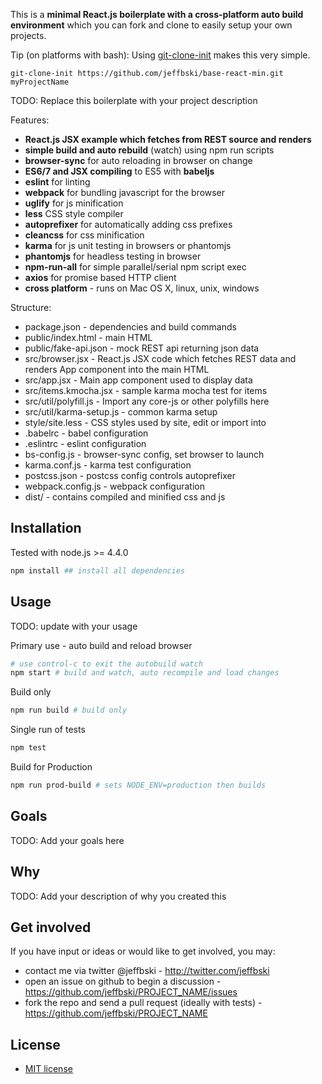 This is a **minimal React.js boilerplate with a cross-platform auto build environment** which you can fork and clone to easily setup your own projects.

Tip (on platforms with bash): Using [git-clone-init](https://github.com/jeffbski/git-clone-init) makes this very simple.

`git-clone-init https://github.com/jeffbski/base-react-min.git myProjectName`

TODO: Replace this boilerplate with your project description

Features:

 - **React.js JSX example which fetches from REST source and renders**
 - **simple build and auto rebuild** (watch) using npm run scripts
 - **browser-sync** for auto reloading in browser on change
 - **ES6/7 and JSX compiling** to ES5 with **babeljs**
 - **eslint** for linting
 - **webpack** for bundling javascript for the browser
 - **uglify** for js minification
 - **less** CSS style compiler
 - **autoprefixer** for automatically adding css prefixes
 - **cleancss** for css minification
 - **karma** for js unit testing in browsers or phantomjs
 - **phantomjs** for headless testing in browser
 - **npm-run-all** for simple parallel/serial npm script exec
 - **axios** for promise based HTTP client
 - **cross platform** - runs on Mac OS X, linux, unix, windows


Structure:

 - package.json - dependencies and build commands
 - public/index.html - main HTML
 - public/fake-api.json - mock REST api returning json data
 - src/browser.jsx - React.js JSX code which fetches REST data and renders App component into the main HTML
 - src/app.jsx - Main app component used to display data
 - src/items.kmocha.jsx - sample karma mocha test for items
 - src/util/polyfill.js - Import any core-js or other polyfills here
 - src/util/karma-setup.js - common karma setup
 - style/site.less - CSS styles used by site, edit or import into
 - .babelrc - babel configuration
 - .eslintrc - eslint configuration
 - bs-config.js - browser-sync config, set browser to launch
 - karma.conf.js - karma test configuration
 - postcss.json - postcss config controls autoprefixer
 - webpack.config.js - webpack configuration
 - dist/ - contains compiled and minified css and js


## Installation

Tested with node.js >= 4.4.0


```bash
npm install ## install all dependencies
```

## Usage

TODO: update with your usage

Primary use - auto build and reload browser
```bash
# use control-c to exit the autobuild watch
npm start # build and watch, auto recompile and load changes
```

Build only
```bash
npm run build # build only
```

Single run of tests
```bash
npm test
```

Build for Production
```bash
npm run prod-build # sets NODE_ENV=production then builds
```


## Goals

TODO: Add your goals here

## Why

TODO: Add your description of why you created this

## Get involved

If you have input or ideas or would like to get involved, you may:

 - contact me via twitter @jeffbski  - <http://twitter.com/jeffbski>
 - open an issue on github to begin a discussion - <https://github.com/jeffbski/PROJECT_NAME/issues>
 - fork the repo and send a pull request (ideally with tests) - <https://github.com/jeffbski/PROJECT_NAME>

## License

 - [MIT license](http://github.com/jeffbski/PROJECT_NAME/raw/master/LICENSE)
